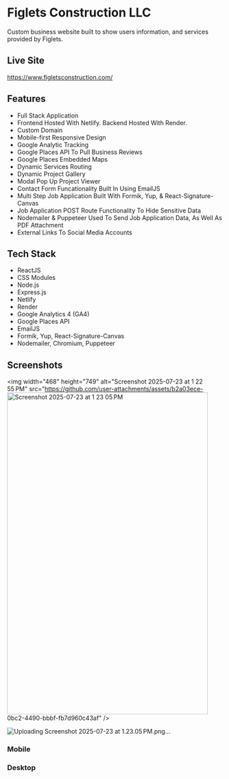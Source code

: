 # Figlets Construction LLC

Custom business website built to show users information, and services provided by Figlets. 

## Live Site
https://www.figletsconstruction.com/

## Features

* Full Stack Application
* Frontend Hosted With Netlify. Backend Hosted With Render.
* Custom Domain
* Mobile-first Responsive Design
* Google Analytic Tracking
* Google Places API To Pull Business Reviews
* Google Places Embedded Maps
* Dynamic Services Routing
* Dynamic Project Gallery
* Modal Pop Up Project Viewer
* Contact Form Funcationality Built In Using EmailJS
* Multi Step Job Application Built With Formik, Yup, & React-Signature-Canvas
* Job Application POST Route Functionality To Hide Sensitive Data
* Nodemailer & Puppeteer Used To Send Job Application Data, As Well As PDF Attachment
* External Links To Social Media Accounts

## Tech Stack

* ReactJS
* CSS Modules
* Node.js
* Express.js
* Netlify
* Render
* Google Analytics 4 (GA4)
* Google Places API
* EmailJS
* Formik, Yup, React-Signature-Canvas
* Nodemailer, Chromium, Puppeteer 

## Screenshots
<img width="468" height="749" alt="Screenshot 2025-07-23 at 1 22 55 PM" src="https://github.com/user-attachments/assets/b2a03ece-<img width="468" height="749" alt="Screenshot 2025-07-23 at 1 23 05 PM" src="https://github.com/user-attachments/assets/ca0eb281-bbed-46f4-9f36-80aeb1271e6c" />
0bc2-4490-bbbf-fb7d960c43af" />


![Uploading Screenshot 2025-07-23 at 1.23.05 PM.png…]()

### Mobile


### Desktop
